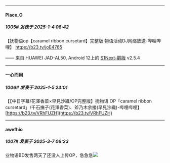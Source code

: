 ﻿
*****

####  Place_O  
##### 1005#       发表于 2025-1-4 08:42

【抚物语op【caramel ribbon cursetard】完整版 物语活动DJ网络放送-哔哩哔哩】 https://b23.tv/joE4765

—— 来自 HUAWEI JAD-AL50, Android 12上的 [S1Next-鹅版](https://github.com/ykrank/S1-Next/releases) v2.5.4


*****

####  一心而用  
##### 1006#       发表于 2025-1-5 23:01

【【中日字幕/花澤香菜×早見沙織/OP完整版】抚物语 OP「caramel ribbon cursetard」/千石撫子(花澤香菜)、斧乃木余接(早見沙織)-哔哩哔哩】 [https://b23.tv/VRhFUZH](https://b23.tv/VRhFUZH)

*****

####  awefhio  
##### 1007#       发表于 2025-3-7 06:23

业物语BD发售两天了还没人上传OP，急急急<img src="https://static.saraba1st.com/image/smiley/face2017/125.png" referrerpolicy="no-referrer">

